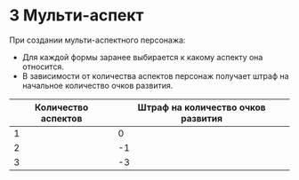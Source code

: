 # 3 Мульти-аспект

При создании мульти-аспектного персонажа:
- Для каждой формы заранее выбирается к какому аспекту она относится.
- В зависимости от количества аспектов персонаж получает штраф на начальное количество очков развития.

Количество аспектов|Штраф на количество очков развития
-|-
1|0
2|-1
3|-3